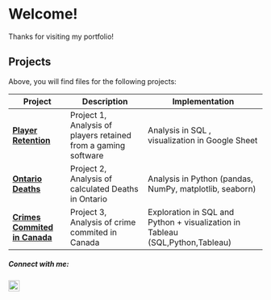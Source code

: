 # Welcome! 

Thanks for visiting my portfolio!

## Projects

Above, you will find files for the following projects:


| Project                                               | Description                                                                                                 | Implementation                                                                                  |
|-------------------------------------------------------|-------------------------------------------------------------------------------------------------------------|-------------------------------------------------------------------------------------------------|
| **[Player Retention](https://github.com/Drranaa/Projects/tree/main/project1)**                       | Project 1, Analysis of players retained from a gaming software    | Analysis in SQL , visualization in Google Sheet |
| **[Ontario Deaths](https://github.com/Drranaa/Projects/tree/main/project2)**                       | Project 2, Analysis of calculated Deaths in Ontario    | Analysis in Python (pandas, NumPy, matplotlib, seaborn)                                         |
| **[Crimes Commited in Canada](https://github.com/Drranaa/Projects/tree/main/project3)** | Project 3, Analysis of crime commited in Canada               | Exploration in SQL and Python + visualization in Tableau (SQL,Python,Tableau)                                                         |
                               
##### Connect with me:

<a href="https://www.linkedin.com/in/audranaesho/">
 <img align="left" alt="Audrana Esho's LinkedIn" width="22px" src="https://raw.githubusercontent.com/peterthehan/peterthehan/master/assets/linkedin.svg" />
</a>

